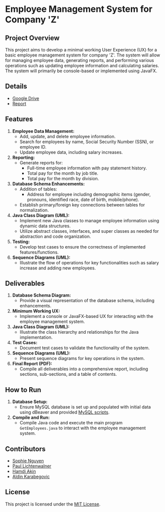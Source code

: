 # Employee Management System for Company 'Z'

## Project Overview

This project aims to develop a minimal working User Experience (UX) for a basic employee management system for company 'Z'. The system will allow for managing employee data, generating reports, and performing various operations such as updating employee information and calculating salaries. The system will primarily be console-based or implemented using JavaFX.

## Details

- [Google Drive](https://drive.google.com/drive/folders/1oMvi1UUFH6f84JbCNwf5t53U1x6hCOtJ?usp=sharing)
- [Report](https://docs.google.com/document/d/1TSaVuq5BlGX7zMIxwfFwdV2BNREj13-D/edit?usp=sharing&ouid=115063291951967236235&rtpof=true&sd=true)

## Features

1. **Employee Data Management:**
   - Add, update, and delete employee information.
   - Search for employees by name, Social Security Number (SSN), or employee ID.
   - Update employee data, including salary increases.
2. **Reporting:**
   - Generate reports for:
     - Full-time employee information with pay statement history.
     - Total pay for the month by job title.
     - Total pay for the month by division.
3. **Database Schema Enhancements:**
   - Addition of tables:
     - Address for employee including demographic items (gender, pronouns, identified race, date of birth, mobile/phone).
   - Establish primary/foreign key connections between tables for normalization.
4. **Java Class Diagram (UML):**
   - Implement new Java classes to manage employee information using dynamic data structures.
   - Utilize abstract classes, interfaces, and super classes as needed for abstraction and code organization.
5. **Testing:**
   - Develop test cases to ensure the correctness of implemented features/functions.
6. **Sequence Diagrams (UML):**
   - Illustrate the flow of operations for key functionalities such as salary increase and adding new employees.

## Deliverables

1. **Database Schema Diagram:**
   - Provide a visual representation of the database schema, including enhancements.
2. **Minimum Working UX:**
   - Implement a console or JavaFX-based UX for interacting with the employee management system.
3. **Java Class Diagram (UML):**
   - Illustrate the class hierarchy and relationships for the Java implementation.
4. **Test Cases:**
   - Document test cases to validate the functionality of the system.
5. **Sequence Diagrams (UML):**
   - Present sequence diagrams for key operations in the system.
6. **Final Report (PDF):**
   - Compile all deliverables into a comprehensive report, including sections, sub-sections, and a table of contents.

## How to Run

1. **Database Setup:**
   - Ensure MySQL database is set up and populated with initial data using dBeaver and provided [MySQL scripts](https://github.com/SophieNguyen113/Soft-Engines-Project/tree/main/Soft_Engines/mysql).
2. **Compile and Run:**
   - Compile Java code and execute the main program `GetEmployees.java` to interact with the employee management system.

## Contributors

- [Sophie Nguyen](https://github.com/SophieNguyen113)
- [Paul Lichtenwalner](https://github.com/Paul-Lichtenwalner)
- [Hamdi Akin](https://github.com/hakin2)
- [Aldin Karabegovic](https://github.com/solemode404)

## License

This project is licensed under the [MIT License](https://github.com/SophieNguyen113/Soft-Engines-Project/blob/main/LICENSE).
